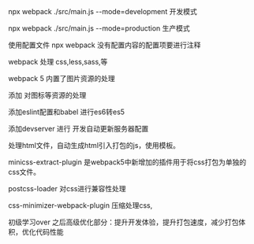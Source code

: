 npx webpack ./src/main.js --mode=development  开发模式

npx webpack ./src/main.js --mode=production   生产模式

使用配置文件 npx webpack 没有配置内容的配置项要进行注释

webpack 处理 css,less,sass,等

webpack 5 内置了图片资源的处理

添加 对图标等资源的处理

添加eslint配置和babel 进行es6转es5

添加devserver 进行 开发自动更新服务器配置

处理html文件，自动生成html引入打包的js，使用模板。

minicss-extract-plugin 是webpack5中新增加的插件用于将css打包为单独的css文件。

postcss-loader 对css进行兼容性处理

css-minimizer-webpack-plugin 压缩处理css,

初级学习over
之后高级优化部分：提升开发体验，提升打包速度，减少打包体积，优化代码性能